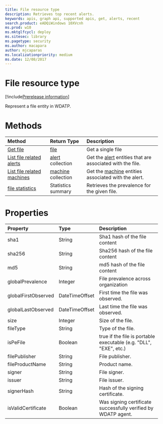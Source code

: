 ```yaml
---
title: File resource type
description: Retrieves top recent alerts.
keywords: apis, graph api, supported apis, get, alerts, recent
search.product: eADQiWindows 10XVcnh
ms.prod: w10
ms.mktglfcycl: deploy
ms.sitesec: library
ms.pagetype: security
ms.author: macapara
author: mjcaparas
ms.localizationpriority: medium
ms.date: 12/08/2017
---
```


# File resource type

[!include[Prerelease information](prerelease.md)]

Represent a file entity in WDATP.

# Methods
Method|Return Type |Description
:---|:---|:---
[Get file](get-file-information-windows-defender-advanced-threat-protection-new.md) | [file](files-windows-defender-advanced-threat-protection-new.md) | Get a single file 
[List file related alerts](get-file-related-alerts-windows-defender-advanced-threat-protection-new.md) | [alert](alerts-windows-defender-advanced-threat-protection-new.md) collection | Get the [alert](alerts-windows-defender-advanced-threat-protection-new.md) entities that are associated with the file.
[List file related machines](get-file-related-machines-windows-defender-advanced-threat-protection-new.md) | [machine](machine-windows-defender-advanced-threat-protection-new.md) collection | Get the [machine](machine-windows-defender-advanced-threat-protection-new.md) entities associated with the alert.
[file statistics](get-file-statistics-windows-defender-advanced-threat-protection-new.md) | Statistics summary | Retrieves the prevalence for the given file.


# Properties
Property |	Type	|	Description
:---|:---|:---
sha1 | String | Sha1 hash of the file content
sha256 | String | Sha256 hash of the file content
md5 | String | md5 hash of the file content
globalPrevalence | Integer | File prevalence across organization
globalFirstObserved | DateTimeOffset | First time the file was observed.
globalLastObserved | DateTimeOffset | Last time the file was observed.
size | Integer | Size of the file.
fileType | String | Type of the file. 
isPeFile | Boolean | true if the file is portable executable (e.g. "DLL", "EXE", etc.)
filePublisher | String | File publisher.
fileProductName | String | Product name.
signer | String | File signer.
issuer | String | File issuer.
signerHash | String | Hash of the signing certificate.
isValidCertificate | Boolean | Was signing certificate successfully verified by WDATP agent.

